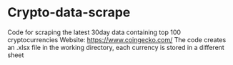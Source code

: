 # Crypto-data-scrape
Code for scraping the latest 30day data containing top 100 cryptocurrencies
Website: https://www.coingecko.com/
The code creates an .xlsx file in the working directory, each currency is stored in a different sheet
